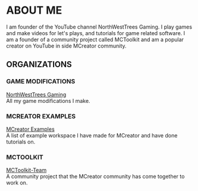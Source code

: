 # ABOUT ME
I am founder of the YouTube channel NorthWestTrees Gaming. 
I play games and make videos for let's plays, and tutorials for game related software. 
I am a founder of a community project called MCToolkit and am a popular creator on YouTube in side MCreator community.

## ORGANIZATIONS

### GAME MODIFICATIONS
[NorthWestTrees Gaming](https://github.com/northwesttrees-gaming)  
All my game modifications I make.

### MCREATOR EXAMPLES
[MCreator Examples](https://github.com/MCreator-Examples)  
A list of example workspace I have made for MCreator and have done tutorials on.

### MCTOOLKIT
[MCToolkit-Team](https://github.com/Team-MCToolkit)  
A community project that the MCreator community has come together to work on.
